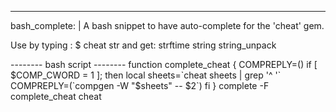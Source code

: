 --- 
bash_complete: |
  A bash snippet to have auto-complete for
  the 'cheat' gem.
  
  Use by typing :
    $ cheat str<tab>
  and get:
    strftime       string         string_unpack
  
  -------- bash script --------
  function complete_cheat {
    COMPREPLY=()
    if [ $COMP_CWORD = 1 ]; then
      local sheets=`cheat sheets | grep '^  '`
      COMPREPLY=(`compgen -W "$sheets" -- $2`)
    fi
  }
  complete -F complete_cheat cheat
  

